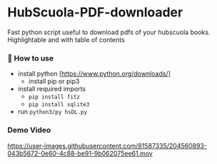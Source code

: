 # HubScuola-PDF-downloader
Fast python script useful to download pdfs of your hubscuola books. Highlightable and with table of contents

### 📝 How to use
- install python [https://www.python.org/downloads/]
   - install pip or pip3
- install required imports
   - `pip install fitz`
   - `pip install sqlite3`
- run `python3/py hsDL.py`
### Demo Video
https://user-images.githubusercontent.com/81587335/204560893-043b5672-0e60-4c88-be91-9b062075ee61.mov
